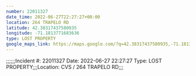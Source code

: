 ```yaml
---
number: 22011327
date_time: 2022-06-27T22:27:27+00:00
location: 264 TRAPELO RD
latitude: 42.38317437580935
longitude: -71.1813771683636
type: LOST PROPERTY
google_maps_link: https://maps.google.com/?q=42.38317437580935,-71.1813771683636
---
```


;;;;;;Incident #: 22011327  Date: 2022-06-27 22:27:27  Type: LOST PROPERTY;;;Location: CVS / 264 TRAPELO RD;;;
